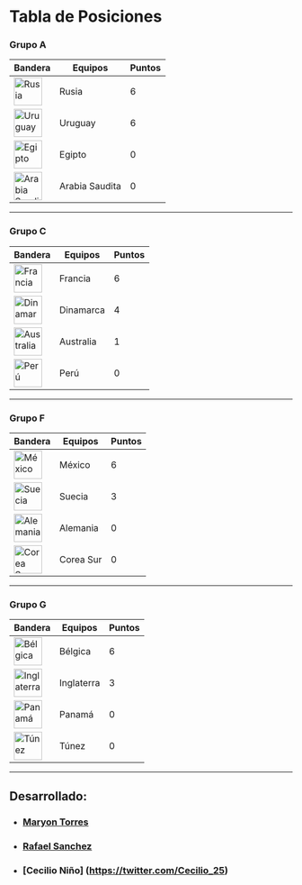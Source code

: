 # Tabla de Posiciones

### Grupo A
|Bandera               |      Equipos         | Puntos|
|----------------------|----------------------|-------|
| <img alt="Rusia" src="http://flags.fmcdn.net/data/flags/w580/ru.png" width="50" height="50">| Rusia | 6|       
| <img alt="Uruguay" src="http://flags.fmcdn.net/data/flags/w580/uy.png" width="50" height="50">| Uruguay | 6| 
| <img alt="Egipto" src="http://flags.fmcdn.net/data/flags/w580/eg.png" width="50" height="50">| Egipto | 0 |
| <img alt="Arabia Saudita" src="http://flags.fmcdn.net/data/flags/w580/sa.png" width="50" height="50">| Arabia Saudita | 0| 
___
### Grupo C
|Bandera               |      Equipos         | Puntos|
|----------------------|----------------------|-------|
| <img alt="Francia" src="http://flags.fmcdn.net/data/flags/w580/fr.png" width="50" height="50">| Francia|6|       
| <img alt="Dinamarca" src="http://flags.fmcdn.net/data/flags/w580/dk.png" width="50" height="50">| Dinamarca |4|       
| <img alt="Australia" src="http://flags.fmcdn.net/data/flags/w580/au.png" width="50" height="50">| Australia |1|       
| <img alt="Perú" src="http://flags.fmcdn.net/data/flags/w580/pe.png" width="50" height="50">| Perú |0|       
___

### Grupo F
|Bandera               |      Equipos         | Puntos|
|----------------------|----------------------|-------|
| <img alt="México" src="http://flags.fmcdn.net/data/flags/w580/mx.png" width="50" height="50">| México | 6|
| <img alt="Suecia" src="http://flags.fmcdn.net/data/flags/w580/se.png" width="50" height="50">| Suecia | 3|
| <img alt="Alemania" src="http://flags.fmcdn.net/data/flags/w580/de.png" width="50" height="50">| Alemania | 0|  
| <img alt="Corea Sur" src="http://flags.fmcdn.net/data/flags/w580/kr.png" width="50" height="50">| Corea Sur | 0|     
___

### Grupo G
|Bandera               |      Equipos         | Puntos|
|----------------------|----------------------|-------|
| <img alt="Bélgica" src="http://flags.fmcdn.net/data/flags/w580/be.png" width="50" height="50">| Bélgica|6|       
| <img alt="Inglaterra" src="https://images.ecosia.org/YhP6-1HZWYPeetlZmdY_IFiosBQ=/0x390/smart/http%3A%2F%2F3.bp.blogspot.com%2F-ZPZYb1wmnG8%2FUE1Uu8_U4YI%2FAAAAAAAAANE%2FDIJad4t4cBQ%2Fs1600%2Fengland_flag_pic.jpg" width="50" height="50">| Inglaterra |3|       
| <img alt="Panamá" src="http://flags.fmcdn.net/data/flags/w580/pa.png" width="50" height="50">| Panamá |0|       
| <img alt="Túnez" src="http://flags.fmcdn.net/data/flags/w580/tn.png" width="50" height="50">| Túnez |0|       
___

## Desarrollado:
- ### [Maryon Torres](https://twitter.com/maryitotr)
- ### [Rafael Sanchez](https://twitter.com/maryitotr) 
- ### [Cecilio Niño] (https://twitter.com/Cecilio_25)
